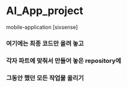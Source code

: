 # AI_App_project
mobile-application [sixsense]

### 여기에는 최종 코드만 올려 놓고 
### 각자 파트에 맞춰서 만들어 놓은 repository에 
### 그동안 했던 모든 작업물 올리기
